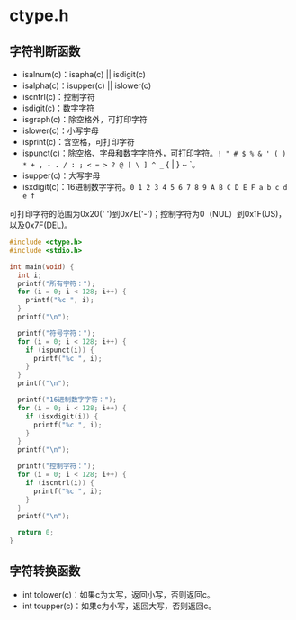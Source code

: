 # ctype.h

## 字符判断函数

-   isalnum(c)：isapha(c) || isdigit(c)
-   isalpha(c)：isupper(c) || islower(c)
-   iscntrl(c)：控制字符
-   isdigit(c)：数字字符
-   isgraph(c)：除空格外，可打印字符
-   islower(c)：小写字母
-   isprint(c)：含空格，可打印字符
-   ispunct(c)：除空格、字母和数字字符外，可打印字符。`! " # $ % & ' ( ) * + , - . / : ; < = > ? @ [ \ ] ^ _` { | } ~ \`。
-   isupper(c)：大写字母
-   isxdigit(c)：16进制数字字符。`0 1 2 3 4 5 6 7 8 9 A B C D E F a b c d e f`

可打印字符的范围为0x20(' ')到0x7E('-')；控制字符为0（NUL）到0x1F(US)，以及0x7F(DEL)。

```c
#include <ctype.h>
#include <stdio.h>

int main(void) {
  int i;
  printf("所有字符：");
  for (i = 0; i < 128; i++) {
    printf("%c ", i);
  }
  printf("\n");

  printf("符号字符：");
  for (i = 0; i < 128; i++) {
    if (ispunct(i)) {
      printf("%c ", i);
    }
  }
  printf("\n");

  printf("16进制数字字符：");
  for (i = 0; i < 128; i++) {
    if (isxdigit(i)) {
      printf("%c ", i);
    }
  }
  printf("\n");

  printf("控制字符：");
  for (i = 0; i < 128; i++) {
    if (iscntrl(i)) {
      printf("%c ", i);
    }
  }
  printf("\n");

  return 0;
}
```

## 字符转换函数

-   int tolower(c)：如果c为大写，返回小写，否则返回c。
-   int toupper(c)：如果c为小写，返回大写，否则返回c。
